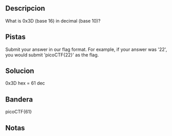 ## Descripcion
What is 0x3D (base 16) in decimal (base 10)?

## Pistas
Submit your answer in our flag format. For example, if your answer was '22', you would submit 'picoCTF{22}' as the flag.

## Solucion
0x3D hex = 61 dec 

## Bandera
picoCTF{61}

## Notas


